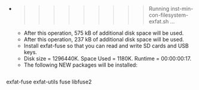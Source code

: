* >>>>>>>>> Running inst-min-con-filesystem-exfat.sh ...
  * After this operation, 575 kB of additional disk space will be used.
  * After this operation, 237 kB of additional disk space will be used.
  * Install exfat-fuse so that you can read and write SD cards and USB keys.
  * Disk size = 1296440K. Space Used = 1180K. Runtime = 00:00:00:17.
  * The following NEW packages will be installed:
  ```bash
exfat-fuse exfat-utils fuse libfuse2
  ```
